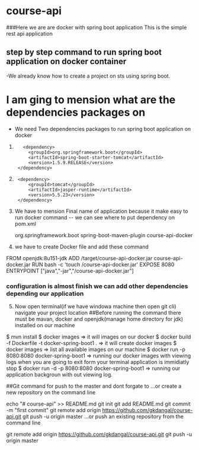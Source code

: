 # course-api
###Here we are are docker with spring boot application This is the simple rest api application 
## step by step command to run spring boot application on docker container
-We already know how to create a project on sts using spring boot.
# I am ging to mension what are the dependencies packages on 
- We need Two dependencies packages to run spring boot application on docker
1. <!-- https://mvnrepository.com/artifact/org.springframework.boot/spring-boot-starter-tomcat -->
		  <dependency>
    		<groupId>org.springframework.boot</groupId>
    		<artifactId>spring-boot-starter-tomcat</artifactId>
    		<version>1.5.9.RELEASE</version>
		</dependency>
		
2. <!-- https://mvnrepository.com/artifact/tomcat/jasper-runtime -->
		<dependency>
    		<groupId>tomcat</groupId>
    		<artifactId>jasper-runtime</artifactId>
    		<version>5.5.23</version>
		</dependency>


3. We have to mension Final name of application because it make easy to run docker command 
-- we can see where to put dependency on pom.xml 

	<build>
		<plugins>
			<plugin>
				<groupId>org.springframework.boot</groupId>
				<artifactId>spring-boot-maven-plugin</artifactId>
			</plugin>
		</plugins>
		<finalName>course-api-docker</finalName>
	</build>
4. we have to create Docker file and add these command

FROM openjdk:8u151-jdk
ADD /target/course-api-docker.jar course-api-docker.jar
RUN bash -c 'touch /course-api-docker.jar'
EXPOSE 8080
ENTRYPOINT ["java","-jar","/course-api-docker.jar"]
### configuration is almost finish we can add other dependencies depending  our application

5. Now open terminal(if we have windowa machine then open git cli) navigate your project location
##Before running the command there must be mavan, docker and openjdk(manage home directory for jdk) installed on our machine
 
$ mvn install
$  docker images
=> it will images on our docker
$  docker build -f Dockerfile -t docker-spring-boot1 .
=> it will create docker images
$  docker images
=> list all available images on our machine
$  docker run -p 8080:8080 docker-spring-boot1
=> running our docker images with viewing logs when you are going to exit form your terminal application is immidiatly  stop
$  docker run -d -p 8080:8080 docker-spring-boot1
=> running our application backgroun with out viewing log.

##Git command for push to the master and dont forgate to 
…or create a new repository on the command line

echo "# course-api" >> README.md
git init
git add README.md
git commit -m "first commit"
git remote add origin https://github.com/gkdangal/course-api.git
git push -u origin master
…or push an existing repository from the command line

git remote add origin https://github.com/gkdangal/course-api.git
git push -u origin master
